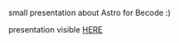 small presentation about Astro for Becode :)

presentation visible [HERE](https://kenosama.github.io/astrorevealjs/)
